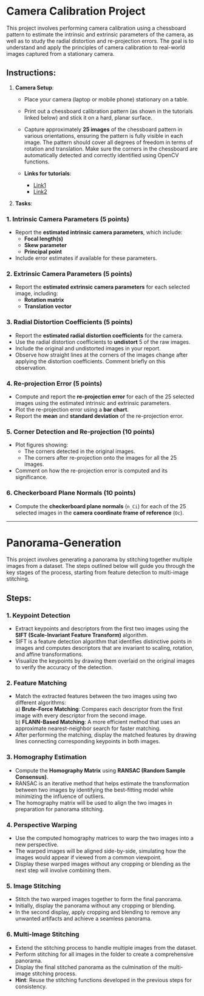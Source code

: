 # Camera Calibration Project

This project involves performing camera calibration using a chessboard pattern to estimate the intrinsic and extrinsic parameters of the camera, as well as to study the radial distortion and re-projection errors. The goal is to understand and apply the principles of camera calibration to real-world images captured from a stationary camera.

## Instructions:

1. **Camera Setup**:
   - Place your camera (laptop or mobile phone) stationary on a table.
   - Print out a chessboard calibration pattern (as shown in the tutorials linked below) and stick it on a hard, planar surface.
   - Capture approximately **25 images** of the chessboard pattern in various orientations, ensuring the pattern is fully visible in each image. The pattern should cover all degrees of freedom in terms of rotation and translation. Make sure the corners in the chessboard are automatically detected and correctly identified using OpenCV functions.
   
   - **Links for tutorials**:
     - [Link1](https://learnopencv.com/camera-calibration-using-opencv/)
     - [Link2](https://boofcv.org/index.php?title=Tutorial_Camera_Calibration)

2. **Tasks**:

### 1. **Intrinsic Camera Parameters (5 points)**
   - Report the **estimated intrinsic camera parameters**, which include:
     - **Focal length(s)**
     - **Skew parameter**
     - **Principal point**
   - Include error estimates if available for these parameters.

### 2. **Extrinsic Camera Parameters (5 points)**
   - Report the **estimated extrinsic camera parameters** for each selected image, including:
     - **Rotation matrix**
     - **Translation vector**

### 3. **Radial Distortion Coefficients (5 points)**
   - Report the **estimated radial distortion coefficients** for the camera.
   - Use the radial distortion coefficients to **undistort** 5 of the raw images.
   - Include the original and undistorted images in your report.
   - Observe how straight lines at the corners of the images change after applying the distortion coefficients. Comment briefly on this observation.

### 4. **Re-projection Error (5 points)**
   - Compute and report the **re-projection error** for each of the 25 selected images using the estimated intrinsic and extrinsic parameters.
   - Plot the re-projection error using a **bar chart**.
   - Report the **mean** and **standard deviation** of the re-projection error.

### 5. **Corner Detection and Re-projection (10 points)**
   - Plot figures showing:
     - The corners detected in the original images.
     - The corners after re-projection onto the images for all the 25 images.
   - Comment on how the re-projection error is computed and its significance.

### 6. **Checkerboard Plane Normals (10 points)**
   - Compute the **checkerboard plane normals** (`n_Ci`) for each of the 25 selected images in the **camera coordinate frame of reference** (`Oc`).

---



# Panorama-Generation

This project involves generating a panorama by stitching together multiple images from a dataset. The steps outlined below will guide you through the key stages of the process, starting from feature detection to multi-image stitching.

## Steps:

### 1. Keypoint Detection 
- Extract keypoints and descriptors from the first two images using the **SIFT (Scale-Invariant Feature Transform)** algorithm.  
- SIFT is a feature detection algorithm that identifies distinctive points in images and computes descriptors that are invariant to scaling, rotation, and affine transformations.  
- Visualize the keypoints by drawing them overlaid on the original images to verify the accuracy of the detection.

### 2. Feature Matching  
- Match the extracted features between the two images using two different algorithms:  
  a) **Brute-Force Matching**: Compares each descriptor from the first image with every descriptor from the second image.  
  b) **FLANN-Based Matching**: A more efficient method that uses an approximate nearest-neighbor search for faster matching.  
- After performing the matching, display the matched features by drawing lines connecting corresponding keypoints in both images.

### 3. Homography Estimation 
- Compute the **Homography Matrix** using **RANSAC (Random Sample Consensus)**.  
- RANSAC is an iterative method that helps estimate the transformation between two images by identifying the best-fitting model while minimizing the influence of outliers.  
- The homography matrix will be used to align the two images in preparation for panorama stitching.

### 4. Perspective Warping  
- Use the computed homography matrices to warp the two images into a new perspective.  
- The warped images will be aligned side-by-side, simulating how the images would appear if viewed from a common viewpoint.  
- Display these warped images without any cropping or blending as the next step will involve combining them.

### 5. Image Stitching  
- Stitch the two warped images together to form the final panorama.  
- Initially, display the panorama without any cropping or blending.  
- In the second display, apply cropping and blending to remove any unwanted artifacts and achieve a seamless panorama.

### 6. Multi-Image Stitching   
- Extend the stitching process to handle multiple images from the dataset.  
- Perform stitching for all images in the folder to create a comprehensive panorama.  
- Display the final stitched panorama as the culmination of the multi-image stitching process.  
- **Hint**: Reuse the stitching functions developed in the previous steps for consistency.
